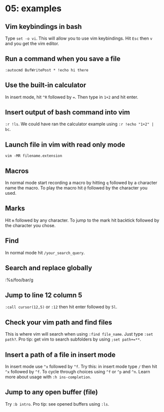 # 05: examples

## Vim keybindings in bash

Type `set -o vi`. This will allow you to use vim
keybindings. Hit `Esc` then `v` and you get
the vim editor.

## Run a command when you save a file

`:autocmd BufWritePost * !echo hi there`

## Use the built-in calculator

In insert mode, hit `^R` followed by `=`. Then type
in `1+2` and hit enter.

## Insert output of bash command into vim

`:r !ls`. We could have ran the calculator example
using `:r !echo "1+2" | bc`.

## Launch file in vim with read only mode

`vim -MR filename.extension`

## Macros

In normal mode start recording a macro by hitting `q` followed by a character
name the macro. To play the macro hit `@` followed by the character you used.

## Marks

Hit `m` followed by any character. To jump to the mark hit backtick followed by
the character you chose.

## Find

In normal mode hit `/your_search_query`.

## Search and replace globally

:%s/foo/bar/g

## Jump to line 12 column 5

`:call cursor(12,5)` or `:12` then hit enter followed by `5l`.

## Check your vim path and find files

This is where vim will search when using `:find file_name`.
Just type `:set path?`. Pro tip: get vim to search subfolders by using `;set path+=**`.

## Insert a path of a file in insert mode

In insert mode use `^x` followed by `^f`. Try this: in insert mode
type `/` then hit `^x` followed by `^f`. To cycle through choices
using `^f` or `^p` and `^n`. Learn more about usage with `:h ins-completion`.

## Jump to any open buffer (file)

Try `:b intro`. Pro tip: see opened buffers using `:ls`.
